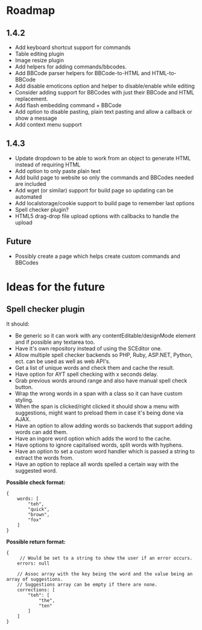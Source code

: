# Roadmap

## 1.4.2

   * Add keyboard shortcut support for commands
   * Table editing plugin
   * Image resize plugin
   * Add helpers for adding commands/bbcodes.
   * Add BBCode parser helpers for BBCode-to-HTML and HTML-to-BBCode
   * Add disable emoticons option and helper to disable/enable while editing
   * Consider adding support for BBCodes with just their BBCode and HTML replacement.
   * Add flash embedding command + BBCode
   * Add option to disable pasting, plain text pasting and allow a callback or show a message
   * Add context menu support


## 1.4.3

   * Update dropdown to be able to work from an object to generate HTML instead of requiring HTML
   * Add option to only paste plain text
   * Add build page to website so only the commands and BBCodes needed are included
   * Add wget (or similar) support for build page so updating can be automated
   * Add localstorage/cookie support to build page to remember last options
   * Spell checker plugin?
   * HTML5 drag-drop file upload options with callbacks to handle the upload


## Future
   * Possibly create a page which helps create custom commands and BBCodes


# Ideas for the future

## Spell checker plugin

It should:

   * Be generic so it can work with any contentEditable/designMode element and if possible any textarea too.
   * Have it's own repository instead of using the SCEditor one.
   * Allow multiple spell checker backends so PHP, Ruby, ASP.NET, Python, ect. can be used as well as web API's.
   * Get a list of unique words and check them and cache the result.
   * Have option for AYT spell checking with x seconds delay.
   * Grab previous words around range and also have manual spell check button.
   * Wrap the wrong words in a span with a class so it can have custom styling.
   * When the span is clicked/right clicked it should show a menu with suggestions, might want to preload them in case it's being done via AJAX.
   * Have an option to allow adding words so backends that support adding words can add them.
   * Have an ingore word option which adds the word to the cache.
   * Have options to ignore capitalised words, split words with hyphens.
   * Have an option to set a custom word handler which is passed a string to extract the words from.
   * Have an option to replace all words spelled a certain way with the suggested word.

**Possible check format:**

	{
		words: [
			"teh",
			"quick",
			"brown",
			"fox"
		]
	}

**Possible return format:**

	{
		 // Would be set to a string to show the user if an error occurs.
		errors: null

		// Assoc array with the key being the word and the value being an array of suggestions.
		// Suggestions array can be empty if there are none.
		corrections: [
			"teh": [
				"the",
				"ten"
			]
		]
	}